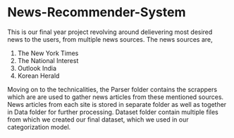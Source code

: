 # News-Recommender-System
This is our final year project revolving around delievering most desired news to the users, from multiple news sources. The news sources are,
1) The New York Times
2) The National Interest
3) Outlook India
4) Korean Herald

Moving on to the technicalities, the Parser folder contains the scrappers which are are used to gather news articles from these mentioned sources. News articles from each site is stored in separate folder as well as together in Data folder for further processing. Dataset folder contain multiple files from which we created our final dataset, which we used in our categorization model.
